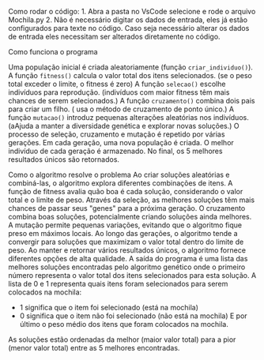 
Como rodar o código:
    1. Abra a pasta no VsCode selecione e rode o arquivo Mochila.py
    2. Não é necessário digitar os dados de entrada, eles já estão configurados para texte no código. Caso seja necessário alterar os dados de entrada eles necessitam ser alterados diretamente no código.

Como funciona o programa

Uma população inicial é criada aleatoriamente (função `criar_individuo()`).
A função `fitness()` calcula o valor total dos itens selecionados. (se o peso total exceder o limite, o fitness é zero)
A função `selecao()` escolhe indivíduos para reprodução. (indivíduos com maior fitness têm mais chances de serem selecionados.)
A função `cruzamento()` combina dois pais para criar um filho. ( usa o método de cruzamento de ponto único.)
A função `mutacao()` introduz pequenas alterações aleatórias nos indivíduos. (aAjuda a manter a diversidade genética e explorar novas soluções.)
O processo de seleção, cruzamento e mutação é repetido por várias gerações.
Em cada geração, uma nova população é criada.
O melhor indivíduo de cada geração é armazenado.
No final, os 5 melhores resultados únicos são retornados.

Como o algoritmo resolve o problema
Ao criar soluções aleatórias e combiná-las, o algoritmo explora diferentes combinações de itens. A função de fitness avalia quão boa é cada solução, considerando o valor total e o limite de peso. Através da seleção, as melhores soluções têm mais chances de passar seus "genes" para a próxima geração. O cruzamento combina boas soluções, potencialmente criando soluções ainda melhores. A mutação permite pequenas variações, evitando que o algoritmo fique preso em máximos locais. Ao longo das gerações, o algoritmo tende a convergir para soluções que maximizam o valor total dentro do limite de peso. Ao manter e retornar vários resultados únicos, o algoritmo fornece diferentes opções de alta qualidade. A saída do programa é uma lista das melhores soluções encontradas pelo algoritmo genético onde o primeiro número representa o valor total dos itens selecionados para esta solução.  A lista de 0 e 1 representa quais itens foram selecionados para serem colocados na mochila:
   - 1 significa que o item foi selecionado (está na mochila)
   - 0 significa que o item não foi selecionado (não está na mochila)
E por último o peso médio dos itens que foram colocados na mochila.

As soluções estão ordenadas da melhor (maior valor total) para a pior (menor valor total) entre as 5 melhores encontradas.

